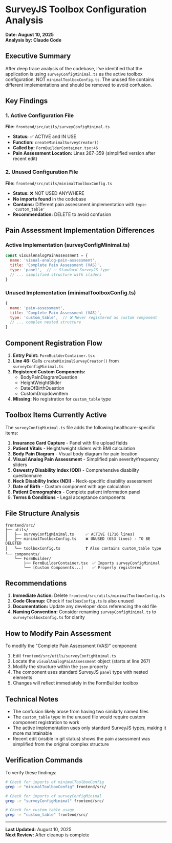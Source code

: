 # SurveyJS Toolbox Configuration Analysis
**Date: August 10, 2025**  
**Analysis by: Claude Code**

## Executive Summary

After deep trace analysis of the codebase, I've identified that the application is using `surveyConfigMinimal.ts` as the active toolbox configuration, NOT `minimalToolboxConfig.ts`. The unused file contains different implementations and should be removed to avoid confusion.

## Key Findings

### 1. Active Configuration File
**File:** `frontend/src/utils/surveyConfigMinimal.ts`
- **Status:** ✅ ACTIVE and IN USE
- **Function:** `createMinimalSurveyCreator()`
- **Called by:** `FormBuilderContainer.tsx:46`
- **Pain Assessment Location:** Lines 267-359 (simplified version after recent edit)

### 2. Unused Configuration File  
**File:** `frontend/src/utils/minimalToolboxConfig.ts`
- **Status:** ❌ NOT USED ANYWHERE
- **No imports found** in the codebase
- **Contains:** Different pain assessment implementation with `type: 'custom_table'`
- **Recommendation:** DELETE to avoid confusion

## Pain Assessment Implementation Differences

### Active Implementation (surveyConfigMinimal.ts)
```javascript
const visualAnalogPainAssessment = {
  name: 'visual-analog-pain-assessment',
  title: 'Complete Pain Assessment (VAS)',
  type: 'panel',  // ✅ Standard SurveyJS type
  // ... simplified structure with sliders
}
```

### Unused Implementation (minimalToolboxConfig.ts)
```javascript
{
  name: 'pain-assessment',
  title: 'Complete Pain Assessment (VAS)',
  type: 'custom_table',  // ❌ Never registered as custom component
  // ... complex nested structure
}
```

## Component Registration Flow

1. **Entry Point:** `FormBuilderContainer.tsx`
2. **Line 46:** Calls `createMinimalSurveyCreator()` from `surveyConfigMinimal.ts`
3. **Registered Custom Components:**
   - BodyPainDiagramQuestion
   - HeightWeightSlider
   - DateOfBirthQuestion
   - CustomDropdownItem
4. **Missing:** No registration for `custom_table` type

## Toolbox Items Currently Active

The `surveyConfigMinimal.ts` file adds the following healthcare-specific items:

1. **Insurance Card Capture** - Panel with file upload fields
2. **Patient Vitals** - Height/weight sliders with BMI calculation
3. **Body Pain Diagram** - Visual body diagram for pain location
4. **Visual Analog Pain Assessment** - Simplified pain severity/frequency sliders
5. **Oswestry Disability Index (ODI)** - Comprehensive disability questionnaire
6. **Neck Disability Index (NDI)** - Neck-specific disability assessment
7. **Date of Birth** - Custom component with age calculation
8. **Patient Demographics** - Complete patient information panel
9. **Terms & Conditions** - Legal acceptance components

## File Structure Analysis

```
frontend/src/
├── utils/
│   ├── surveyConfigMinimal.ts     ✅ ACTIVE (1716 lines)
│   ├── minimalToolboxConfig.ts    ❌ UNUSED (653 lines) - TO BE DELETED
│   └── toolboxConfig.ts           ❓ Also contains custom_table type
└── components/
    └── FormBuilder/
        ├── FormBuilderContainer.tsx  ✅ Imports surveyConfigMinimal
        └── [Custom Components...]    ✅ Properly registered
```

## Recommendations

1. **Immediate Action:** Delete `frontend/src/utils/minimalToolboxConfig.ts`
2. **Code Cleanup:** Check if `toolboxConfig.ts` is also unused
3. **Documentation:** Update any developer docs referencing the old file
4. **Naming Convention:** Consider renaming `surveyConfigMinimal.ts` to `surveyToolboxConfig.ts` for clarity

## How to Modify Pain Assessment

To modify the "Complete Pain Assessment (VAS)" component:

1. Edit `frontend/src/utils/surveyConfigMinimal.ts`
2. Locate the `visualAnalogPainAssessment` object (starts at line 267)
3. Modify the structure within the `json` property
4. The component uses standard SurveyJS `panel` type with nested elements
5. Changes will reflect immediately in the FormBuilder toolbox

## Technical Notes

- The confusion likely arose from having two similarly named files
- The `custom_table` type in the unused file would require custom component registration to work
- The active implementation uses only standard SurveyJS types, making it more maintainable
- Recent edit (visible in git status) shows the pain assessment was simplified from the original complex structure

## Verification Commands

To verify these findings:

```bash
# Check for imports of minimalToolboxConfig
grep -r "minimalToolboxConfig" frontend/src/

# Check for imports of surveyConfigMinimal  
grep -r "surveyConfigMinimal" frontend/src/

# Check for custom_table usage
grep -r "custom_table" frontend/src/
```

---

**Last Updated:** August 10, 2025  
**Next Review:** After cleanup is complete